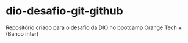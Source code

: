 # dio-desafio-git-github
Repositório criado para o desafio da DIO no bootcamp Orange Tech + (Banco Inter)
